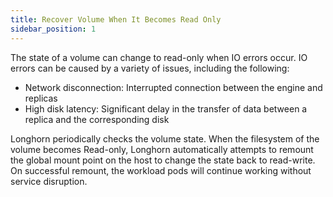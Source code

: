 ```yaml
---
title: Recover Volume When It Becomes Read Only
sidebar_position: 1
---
```


The state of a volume can change to read-only when IO errors occur. IO errors can be caused by a variety of issues, including the following:
- Network disconnection: Interrupted connection between the engine and replicas
- High disk latency: Significant delay in the transfer of data between a replica and the corresponding disk

Longhorn periodically checks the volume state. When the filesystem of the volume becomes Read-only, Longhorn automatically attempts to remount the global mount point on the host to change the state back to read-write. On successful remount, the workload pods will continue working without service disruption.